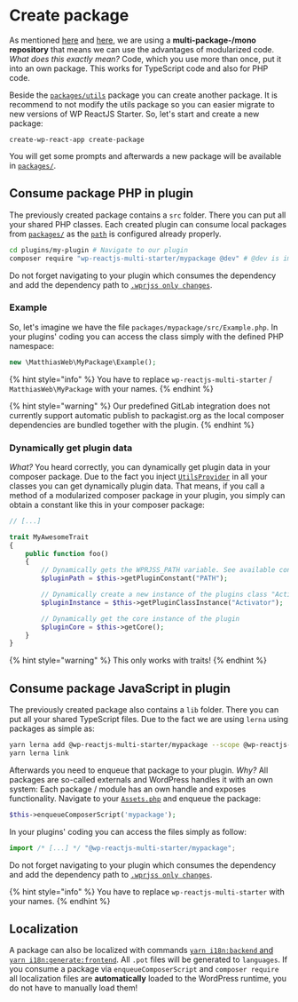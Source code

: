 # Create package

As mentioned [here](../php-development/predefined-classes.md) and [here](../typescript-development/utils-package.md), we are using a **multi-package-/mono repository** that means we can use the advantages of modularized code. _What does this exactly mean?_ Code, which you use more than once, put it into an own package. This works for TypeScript code and also for PHP code.

Beside the [`packages/utils`](../usage/folder-structure/root.md#folder-structure) package you can create another package. It is recommend to not modify the utils package so you can easier migrate to new versions of WP ReactJS Starter. So, let's start and create a new package:

```
create-wp-react-app create-package
```

You will get some prompts and afterwards a new package will be available in [`packages/`](../usage/folder-structure/root.md#folder-structure).

## Consume package PHP in plugin

The previously created package contains a `src` folder. There you can put all your shared PHP classes. Each created plugin can consume local packages from [`packages/`](../usage/folder-structure/root.md#folder-structure) as the [`path`](https://getcomposer.org/doc/05-repositories.md#path) is configured already properly.

```sh
cd plugins/my-plugin # Navigate to our plugin
composer require "wp-reactjs-multi-starter/mypackage @dev" # @dev is important so symlinking works as expected!
```

Do not forget navigating to your plugin which consumes the dependency and add the dependency path to [`.wprjss only changes`](../gitlab-integration/extend-gitlab-ci-pipeline.md#plugin).

### Example

So, let's imagine we have the file `packages/mypackage/src/Example.php`. In your plugins' coding you can access the class simply with the defined PHP namespace:

```php
new \MatthiasWeb\MyPackage\Example();
```

{% hint style="info" %}
You have to replace `wp-reactjs-multi-starter` / `MatthiasWeb\MyPackage` with your names.
{% endhint %}

{% hint style="warning" %}
Our predefined GitLab integration does not currently support automatic publish to packagist.org as the local composer dependencies are bundled together with the plugin.
{% endhint %}

### Dynamically get plugin data

_What?_ You heard correctly, you can dynamically get plugin data in your composer package. Due to the fact you inject [`UtilsProvider`](../php-development/add-classes-hooks-libraries.md#add-new-class) in all your classes you can get dynamically plugin data. That means, if you call a method of a modularized composer package in your plugin, you simply can obtain a constant like this in your composer package:

```php
// [...]

trait MyAwesomeTrait
{
    public function foo()
    {
        // Dynamically gets the WPRJSS_PATH variable. See available constant to get more.
        $pluginPath = $this->getPluginConstant("PATH");

        // Dynamically create a new instance of the plugins class "Activator"
        $pluginInstance = $this->getPluginClassInstance("Activator");

        // Dynamically get the core instance of the plugin
        $pluginCore = $this->getCore();
    }
}
```

{% hint style="warning" %}
This only works with traits!
{% endhint %}

## Consume package JavaScript in plugin

The previously created package also contains a `lib` folder. There you can put all your shared TypeScript files. Due to the fact we are using `lerna` using packages as simple as:

```sh
yarn lerna add @wp-reactjs-multi-starter/mypackage --scope @wp-reactjs-multi-starter/myplugin
yarn lerna link
```

Afterwards you need to enqueue that package to your plugin. _Why?_ All packages are so-called externals and WordPress handles it with an own system: Each package / module has an own handle and exposes functionality. Navigate to your [`Assets.php`](../php-development/predefined-classes.md#assets) and enqueue the package:

```php
$this->enqueueComposerScript('mypackage');
```

In your plugins' coding you can access the files simply as follow:

```ts
import /* [...] */ "@wp-reactjs-multi-starter/mypackage";
```

Do not forget navigating to your plugin which consumes the dependency and add the dependency path to [`.wprjss only changes`](../gitlab-integration/extend-gitlab-ci-pipeline.md#plugin).

{% hint style="info" %}
You have to replace `wp-reactjs-multi-starter` with your names.
{% endhint %}

## Localization

A package can also be localized with commands [`yarn i18n:backend` and `yarn i18n:generate:frontend`](../usage/available-commands/package.md#localization). All `.pot` files will be generated to `languages`. If you consume a package via `enqueueComposerScript` and `composer require` all localization files are **automatically** loaded to the WordPress runtime, you do not have to manually load them!
